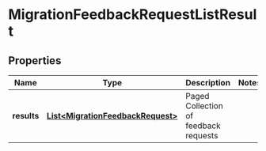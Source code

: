 # MigrationFeedbackRequestListResult

## Properties
Name | Type | Description | Notes
------------ | ------------- | ------------- | -------------
**results** | [**List&lt;MigrationFeedbackRequest&gt;**](MigrationFeedbackRequest.md) | Paged Collection of feedback requests | 
